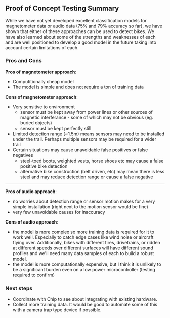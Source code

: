 ## Proof of Concept Testing Summary

While we have not yet developed excellent classification models for magnetometer data or audio data (75% and 79% accuracy so far), we have shown that either of these approaches can be used to detect bikes. We have also learned about some of the strengths and weaknesses of each and are well positioned to develop a good model in the future taking into account certain limitations of each.

### Pros and Cons

**Pros of magnetometer approach**:
* Computitionally cheap model
* The model is simple and does not require a ton of training data

**Cons of magnetometer approach**:
* Very sensitive to environment
    * sensor must be kept away from power lines or other sources of magnetic interferance - some of which may not be obvious (eg. buried objects)
    * sensor must be kept perfectly still
* Limited detection range (~1.5m) means sensors may need to be installed under the trail. Perhaps multiple sensors may be required for a wider trail
* Certain situations may cause unavoidable false positives or false negatives
    * steel-toed boots, weighted vests, horse shoes etc may cause a false positive bike detection
    * alternative bike construction (belt driven, etc) may mean there is less steel and may reduce detection range or cause a false negative

___

**Pros of audio approach**:
* no worries about detection range or sensor motion makes for a very simple installation (right next to the motion sensor would be fine)
* very few unavoidable causes for inaccuracy

**Cons of audio approach**:
* the model is more complex so more training data is required for it to work well. Especially to catch edge cases like wind noise or aircraft flying over. Additionally, bikes with different tires, drivetrains, or ridden at different speeds over different surfaces will have different sound profiles and we'll need many data samples of each to build a robust model.
* the model is more computationally expensive, but I think it is unlikely to be a significant burden even on a low power microcontroller (testing required to confirm)

### Next steps

* Coordinate with Chip to see about integrating with existing hardware.
* Collect more training data. It would be good to automate some of this with a camera trap type device if possible.